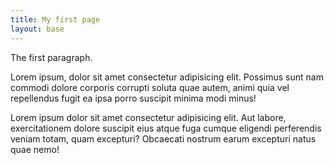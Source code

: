 ```yaml
---
title: My first page
layout: base
---
```

The first paragraph.

Lorem ipsum, dolor sit amet consectetur adipisicing elit. Possimus sunt nam commodi dolore corporis corrupti soluta quae autem, animi quia vel repellendus fugit ea ipsa porro suscipit minima modi minus!

Lorem ipsum dolor sit amet consectetur adipisicing elit. Aut labore, exercitationem dolore suscipit eius atque fuga cumque eligendi perferendis veniam totam, quam excepturi? Obcaecati nostrum earum excepturi natus quae nemo!